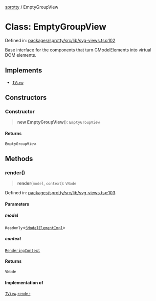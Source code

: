
[sprotty](../globals) / EmptyGroupView

# Class: EmptyGroupView

Defined in: [packages/sprotty/src/lib/svg-views.tsx:102](https://github.com/eclipse-sprotty/sprotty/blob/f9b2433481cc27a1ac0c92d525a92039ae7f6c76/packages/sprotty/src/lib/svg-views.tsx#L102)

Base interface for the components that turn GModelElements into virtual DOM elements.

## Implements

- [`IView`](../Interface.IView)

## Constructors

### Constructor

> **new EmptyGroupView**(): `EmptyGroupView`

#### Returns

`EmptyGroupView`

## Methods

### render()

> **render**(`model`, `context`): `VNode`

Defined in: [packages/sprotty/src/lib/svg-views.tsx:103](https://github.com/eclipse-sprotty/sprotty/blob/f9b2433481cc27a1ac0c92d525a92039ae7f6c76/packages/sprotty/src/lib/svg-views.tsx#L103)

#### Parameters

##### model

`Readonly`\<[`SModelElementImpl`](../Class.SModelElementImpl)\>

##### context

[`RenderingContext`](../Interface.RenderingContext)

#### Returns

`VNode`

#### Implementation of

[`IView`](../Interface.IView).[`render`](../Interface.IView.md#render)
